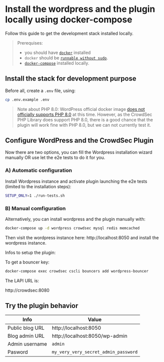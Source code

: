 # Install the wordpress and the plugin locally using docker-compose

Follow this guide to get the development stack installed locally.

> Prerequises:
> - you should have [`docker`](https://docs.docker.com/get-docker/) installed
> - `docker` should be [`runnable without sudo`](https://docs.docker.com/engine/install/linux-postinstall/).
> - [`docker-compose`](https://docs.docker.com/compose/install/) installed locally.

## Install the stack for development purpose

Before all, create a `.env` file, using:

```bash
cp .env.example .env
```

> Note about PHP 8.0: WordPress official docker image [does not officially supports PHP 8.0](https://hub.docker.com/_/wordpress?tab=tags&page=1&ordering=last_updated) at this time. However, as the CrowdSec PHP Library does support PHP 8.0, there is a good chance that the plugin will work fine with PHP 8.0, but we can not currently test it.

## Configure WordPress and the CrowdSec Plugin

Now there are two options, you can fill the Wordpress installation wizard manually OR use let the e2e tests to do it for you.

### A) Automatic configuration

Install Wordpress instance and activate plugin launching the e2e tests (limited to the installation steps):

```bash
SETUP_ONLY=1 ./run-tests.sh
```

### B) Manual comfiguration

Alternatively, you can install wordpress and the plugin manually with:

```bash
docker-compose up -d wordpress crowdsec mysql redis memcached
```

Then visit the wordpress instance here: http://localhost:8050 and install the wordpress instance.

Infos to setup the plugin:

To get a bouncer key:

```bash
docker-compose exec crowdsec cscli bouncers add wordpress-bouncer
```

The LAPI URL is:

http://crowdsec:8080

## Try the plugin behavior

| Info            | Value                                |
|-----------------|--------------------------------------|
| Public blog URL | http://localhost:8050                |
| Blog admin URL  | http://localhost:8050/wp-admin       |
| Admin username  | `admin`                              |
| Pasword         | `my_very_very_secret_admin_password` |